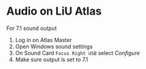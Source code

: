 # Audio on LiU Atlas

For 7.1 sound output

 1. Log in on Atlas Master
 2. Open Windows sound settings
 3. On Sound Card `Focus Right USB` select *Configure*
 4. Make sure output is set to 7.1
